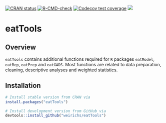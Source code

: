 <!-- badges: start -->
[![CRAN status](https://www.r-pkg.org/badges/version/eatTools)](https://CRAN.R-project.org/package=eatTools)
[![R-CMD-check](https://github.com/weirichs/eatTools/workflows/R-CMD-check/badge.svg)](https://github.com/weirichs/eatTools/actions)
[![Codecov test coverage](https://app.codecov.io/gh/weirichs/eatTools/branch/master/graph/badge.svg)](https://app.codecov.io/gh/weirichs/eatTools?branch=master)
[![](http://cranlogs.r-pkg.org/badges/grand-total/eatTools?color=blue)](https://cran.r-project.org/package=eatTools)
<!-- badges: end -->

# eatTools

## Overview

`eatTools` contains additional functions required for `R` packages `eatModel`, `eatRep`, `eatPrep` and `eatGADS`. Most functions are related to data preparation, cleaning, descriptive analyses and weighted statistics.

## Installation

```R
# Install stable version from CRAN via
install.packages("eatTools")

# Install development version from GitHub via
devtools::install_github("weirichs/eatTools")
```
